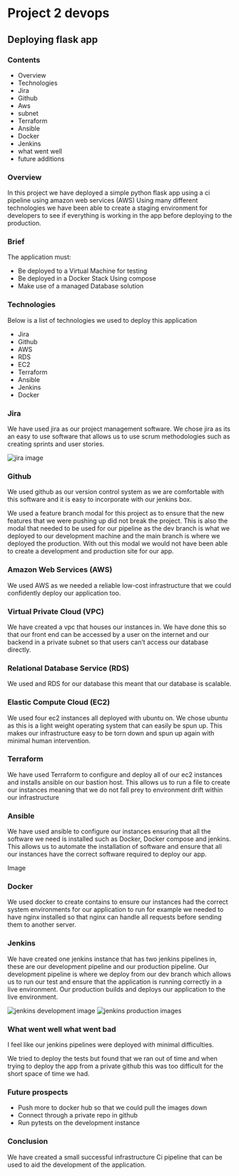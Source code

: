 # Project 2 devops

## Deploying flask app

### Contents

* Overview
* Technologies
* Jira
* Github
* Aws
* subnet
* Terraform
* Ansible
* Docker
* Jenkins
* what went well
* future additions

### Overview
In this project we have deployed a simple python flask app using a ci pipeline using amazon web services (AWS) 
Using many different technologies we have been able to create a staging environment for developers to see if everything is working in the app before deploying to the production.

### Brief
The application must:

* Be deployed to a Virtual Machine for testing
* Be deployed in a Docker Stack Using compose
* Make use of a managed Database solution

### Technologies

Below is a list of technologies we used to deploy this application
* Jira
* Github
* AWS
* RDS
* EC2
* Terraform
* Ansible
* Jenkins
* Docker

### Jira

We have used jira as our project management software. We chose jira as its an easy to use software that allows us to use scrum methodologies such as creating sprints and user stories.

![jira image](HShanks19/PublicProjectRepo/images/Jira.PNG)

### Github

We used github as our version control system as we are comfortable with this software and it is easy to incorporate with our jenkins box.


We used a feature branch modal for this project as to ensure that the new features that we were pushing up did not break the project. This is also the modal that needed to be used for our pipeline as the dev branch is what we deployed to our development machine and the main branch is where we deployed the production. With out this modal we would not have been able to create a development and production site for our app.


### Amazon Web Services (AWS)

We used AWS as we needed a reliable low-cost infrastructure that we could confidently deploy our application too. 


### Virtual Private Cloud (VPC)

We have created a vpc that houses our instances in. We have done this so that our front end can be accessed by a user on the internet and our backend in a private subnet so that users can’t access our database directly.



### Relational Database Service (RDS)

We used and RDS for our database this meant that our database is scalable.


### Elastic Compute Cloud (EC2)

We used four ec2 instances all deployed with ubuntu on. We chose ubuntu as this is a light weight operating system that can easily be spun up. This makes our infrastructure easy to be torn down and spun up again with minimal human intervention.


### Terraform

We have used Terraform to configure and deploy all of our ec2 instances and installs ansible on our bastion host. This allows us to run a file to create our instances meaning that we do not fall prey to environment drift within our infrastructure 


### Ansible

We have used ansible to configure our instances ensuring that all the software we need is installed such as Docker, Docker compose and jenkins. This allows us to automate the installation of software and ensure that all our instances have the correct software required to deploy our app.

Image

### Docker
We used docker to create contains to ensure our instances had the correct system environments for our application to run for example we needed to have nginx installed so that nginx can handle all requests before sending them to another server.


### Jenkins

We have created one jenkins instance that has two jenkins pipelines in, these are our development pipeline and our production pipeline. Our development pipeline is where we deploy from our dev branch which allows us to run our test and ensure that the application is running correctly in a live environment. Our production builds and deploys our application to the live environment.

![jenkins development image](PublicProjectRepo/images/jenkins-development.PNG)
![jenkins production images](PublicProjectRepo/images/jenkins-production.PNG)

### What went well what went bad
I feel like our jenkins pipelines were deployed with minimal difficulties.

We tried to deploy the tests but found that we ran out of time and when trying to deploy the app from a private github this was too difficult for the short space of time we had.



### Future prospects

* Push more to docker hub so that we could pull the images down 
* Connect through a private repo in github
* Run pytests on the development instance 



### Conclusion


We have created a small successful infrastructure Ci pipeline that can be used to aid the development of the application.





